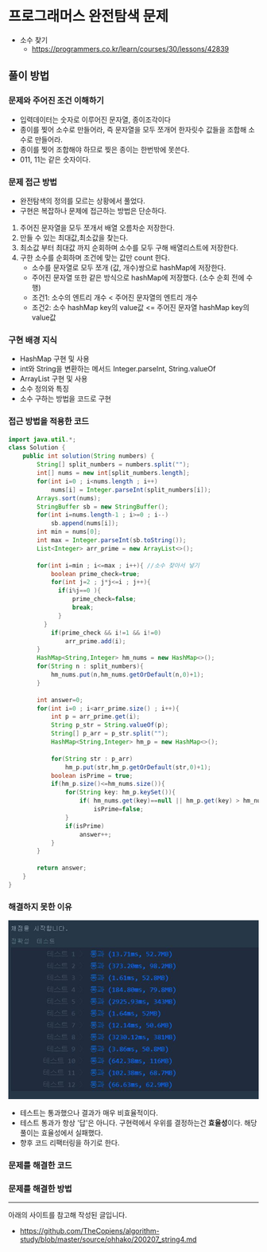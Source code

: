 # 프로그래머스 완전탐색 문제
- 소수 찾기
    - https://programmers.co.kr/learn/courses/30/lessons/42839

## 풀이 방법
### 문제와 주어진 조건 이해하기
- 입력데이터는 숫자로 이루어진 문자열, 종이조각이다
- 종이를 찢어 소수로 만들어라, 즉 문자열을 모두 쪼개어 한자릿수 값들을 조합해 소수로 만들어라.
- 종이를 찢어 조합해야 하므로 찢은 종이는 한번밖에 못쓴다.
- 011, 11는 같은 숫자이다.

### 문제 접근 방법
- 완전탐색의 정의를 모르는 상황에서 풀었다. 
- 구현은 복잡하나 문제에 접근하는 방법은 단순하다.
1. 주어진 문자열을 모두 쪼개서 배열 오름차순 저장한다.
2. 만들 수 있는 최대값,최소값을 찾는다.
3. 최소값 부터 최대값 까지 순회하며 소수를 모두 구해 배열리스트에 저장한다.
4. 구한 소수를 순회하며 조건에 맞는 값만 count 한다.
    - 소수를 문자열로 모두 쪼개 (값, 개수)쌍으로 hashMap에 저장한다.
    - 주어진 문자열 또한 같은 방식으로 hashMap에 저장했다. (소수 순회 전에 수행)
    - 조건1: 소수의 엔트리 개수 < 주어진 문자열의 엔트리 개수
    - 조건2: 소수 hashMap key의 value값 <= 주어진 문자열 hashMap key의 value값

### 구현 배경 지식
- HashMap 구현 및 사용 
- int와 String을 변환하는 메서드 Integer.parseInt, String.valueOf
- ArrayList 구현 및 사용
- 소수 정의와 특징 
- 소수 구하는 방법을 코드로 구현

### 접근 방법을 적용한 코드

```java
import java.util.*;
class Solution {
    public int solution(String numbers) {
        String[] split_numbers = numbers.split(""); 
        int[] nums = new int[split_numbers.length];
        for(int i=0 ; i<nums.length ; i++)
            nums[i] = Integer.parseInt(split_numbers[i]);
        Arrays.sort(nums);
        StringBuffer sb = new StringBuffer();
        for(int i=nums.length-1 ; i>=0 ; i--)
            sb.append(nums[i]);
        int min = nums[0];
        int max = Integer.parseInt(sb.toString());
        List<Integer> arr_prime = new ArrayList<>();
        
        for(int i=min ; i<=max ; i++){ //소수 찾아서 넣기
            boolean prime_check=true;
            for(int j=2 ; j*j<=i ; j++){
              if(i%j==0 ){
                  prime_check=false;
                  break;
              }
          }
            if(prime_check && i!=1 && i!=0)  
                arr_prime.add(i); 
        }
        HashMap<String,Integer> hm_nums = new HashMap<>();
        for(String n : split_numbers){
            hm_nums.put(n,hm_nums.getOrDefault(n,0)+1);
        }
        
        int answer=0;
        for(int i=0 ; i<arr_prime.size() ; i++){
            int p = arr_prime.get(i);
            String p_str = String.valueOf(p);
            String[] p_arr = p_str.split("");
            HashMap<String,Integer> hm_p = new HashMap<>();

            for(String str : p_arr)
                hm_p.put(str,hm_p.getOrDefault(str,0)+1);
            boolean isPrime = true;
            if(hm_p.size()<=hm_nums.size()){
                for(String key: hm_p.keySet()){
                    if( hm_nums.get(key)==null || hm_p.get(key) > hm_nums.get(key))
                        isPrime=false;
                }
                if(isPrime)
                    answer++;
            }
        }
        
        return answer;
    }
}
```


### 해결하지 못한 이유
![img load fail](./imgs/소수구하기결과.JPG)
- 테스트는 통과했으나 결과가 매우 비효율적이다.
- 테스트 통과가 항상 '답'은 아니다. 구현력에서 우위를 결정하는건 **효율성**이다. 해당 풀이는 효율성에서 실패했다.
- 향후 코드 리팩터링을 하기로 한다.

### 문제를 해결한 코드

### 문제를 해결한 방법

---
아래의 사이트를 참고해 작성된 글입니다.
- https://github.com/TheCopiens/algorithm-study/blob/master/source/ohhako/200207_string4.md
